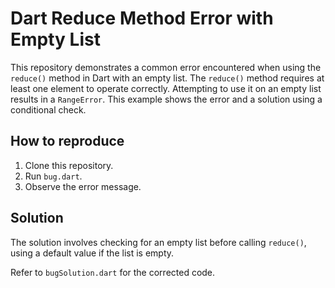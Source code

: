 # Dart Reduce Method Error with Empty List

This repository demonstrates a common error encountered when using the `reduce()` method in Dart with an empty list. The `reduce()` method requires at least one element to operate correctly.  Attempting to use it on an empty list results in a `RangeError`. This example shows the error and a solution using a conditional check.

## How to reproduce

1. Clone this repository.
2. Run `bug.dart`.
3. Observe the error message.

## Solution

The solution involves checking for an empty list before calling `reduce()`, using a default value if the list is empty.

Refer to `bugSolution.dart` for the corrected code.
